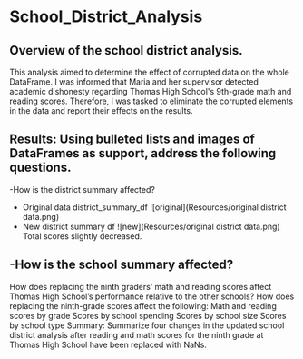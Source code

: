 # School_District_Analysis
## Overview of the school district analysis.
  This analysis aimed to determine the effect of corrupted data on the whole DataFrame. I was informed that Maria and her supervisor detected academic dishonesty regarding Thomas High School's 9th-grade math and reading scores. Therefore, I was tasked to eliminate the corrupted elements in the data and report their effects on the results. 

## Results: Using bulleted lists and images of DataFrames as support, address the following questions.
-How is the district summary affected?
  - Original data district_summary_df 
  ![original](Resources/original district data.png)
  - New district summary df 
  ![new](Resources/original district data.png)
  Total scores slightly decreased. 

-How is the school summary affected?
  -
How does replacing the ninth graders’ math and reading scores affect Thomas High School’s performance relative to the other schools?
How does replacing the ninth-grade scores affect the following:
Math and reading scores by grade
Scores by school spending
Scores by school size
Scores by school type
Summary: Summarize four changes in the updated school district analysis after reading and math scores for the ninth grade at Thomas High School have been replaced with NaNs.
